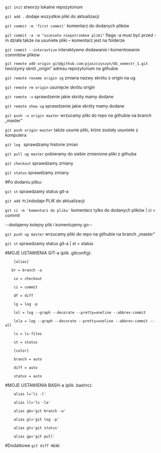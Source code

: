 `git init` stworzy lokalne repozytorium 

`git add .` dodaje wszystkie pliki do aktualizacji

`git commit -m 'first commit'` komentarz do dodanych plików

`git commit -a -m "usunieto niepotrzebne pliki"` flaga -a musi być przed -m działa także na usuniete pliki – komentarz jest na folderze

`git commit --interavtive` interaktywne dodawanie i komentowanie commitów plików 

`git remote add origin git@github.com:pjaszczyszyn/UG_semestr_1.git` tworzymy skrót „origin” adresu  repozytorium na githubie 



`git remote rename origin ug` zmiana nazwy skrótu z origin na ug

`git remote rm origin` usunięcie skrótu origin

`git remote -v` sprawdzenie jakie skróty mamy dodane

`git remote show ug` sprawdzenie jakie skróty mamy dodane



`git push -u origin master` wrzucamy pliki do repo na githubie na branch „master”

`git push origin master` także usunie pliki, które zostały usuniete z komputera



`git log ` sprawdzamy historie zmian

`git pull ug master` pobieramy do siebie zmienione pliki z githuba

`git checkout` sprawdzamy zmiany

`git status` sprawdzamy zmiany





#Po dodaniu pliku:



`git st` sprawdzamy status git-a

`git add PLIK`dodaje PLIK do aktualizacji

`git ci -m 'komentarz do pliku'` komentarz tylko do dodanych plików | ci = commit

--dodajemy kolejny plik i komentujemy go--

`git push ug master` wrzucamy pliki do repo na githubie na branch „master”

`git st` sprawdzamy status git-a | st = status







#MOJE USTAWIENIA GIT-a (plik .gitconfig):



        [alias]

       br = branch -a

        co = checkout

        ci = commit

        df = diff

        lg = log -p

        lol = log --graph --decorate --pretty=oneline --abbrev-commit

        lola = log --graph --decorate --pretty=oneline --abbrev-commit --all

        ls = ls-files

        st = status

        [color]

        branch = auto

        diff = auto

        status = auto





#MOJE USTAWIENIA BASH-a (plik .bashrc):

        alias l='ls -l'

        alias ll='ls -la'

        alias gb='git branch -a'

        alias gl='git log -p'

        alias gt='git status'

        alias gp='git pull'
        
#Dodatkowe
        `git diff HEAD`
